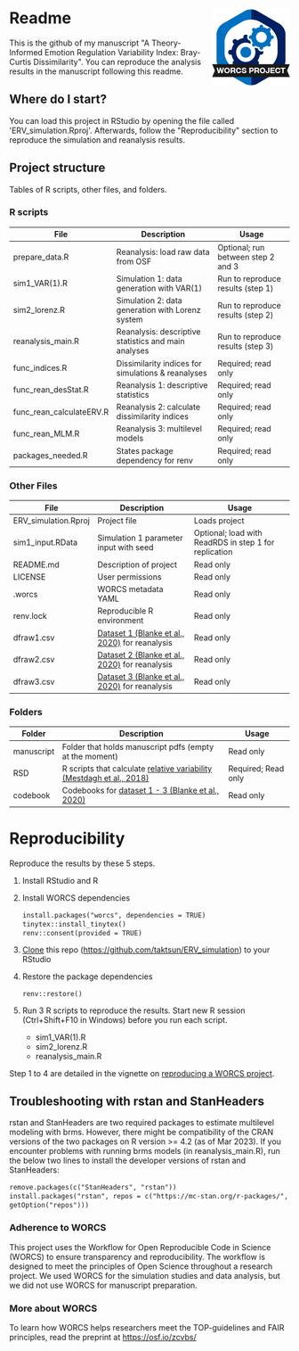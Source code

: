 


# Readme <a href='https://osf.io/zcvbs/'><img src='worcs_icon.png' align="right" height="139" /></a>

This is the github of my manuscript "A Theory-Informed Emotion Regulation Variability Index: Bray-Curtis Dissimilarity". You can reproduce the analysis results in the manuscript following this readme. 

## Where do I start?

You can load this project in RStudio by opening the file called 'ERV_simulation.Rproj'.
Afterwards, follow the "Reproducibility" section to reproduce the simulation and reanalysis results.

## Project structure

Tables of R scripts, other files, and folders.

### R scripts

File                      | Description                | Usage         
------------------------- | -------------------------- | --------------
prepare_data.R            | Reanalysis: load raw data from OSF | Optional; run between step 2 and 3
sim1_VAR(1).R                 | Simulation 1: data generation with VAR(1) | Run to reproduce results (step 1)
sim2_lorenz.R                 | Simulation 2: data generation with Lorenz system | Run to reproduce results (step 2)
reanalysis_main.R                 | Reanalysis: descriptive statistics and main analyses | Run to reproduce results (step 3)
func_indices.R                 | Dissimilarity indices for simulations & reanalyses | Required; read only
func_rean_desStat.R                 | Reanalysis 1: descriptive statistics | Required; read only
func_rean_calculateERV.R                 | Reanalysis 2: calculate dissimilarity indices | Required; read only
func_rean_MLM.R                 | Reanalysis 3: multilevel models | Required; read only
packages_needed.R                 | States package dependency for renv | Required; read only



### Other Files

File                      | Description                | Usage         
------------------------- | -------------------------- | --------------
ERV_simulation.Rproj      | Project file               | Loads project 
sim1_input.RData      | Simulation 1 parameter input with seed               | Optional; load with ReadRDS in step 1 for replication
README.md                 | Description of project     | Read only
LICENSE                   | User permissions           | Read only     
.worcs                    | WORCS metadata YAML        | Read only     
renv.lock                 | Reproducible R environment | Read only     
dfraw1.csv                | [Dataset 1 (Blanke et al., 2020)](https://osf.io/mxjfh/) for reanalysis| Read only     
dfraw2.csv                | [Dataset 2 (Blanke et al., 2020)](https://osf.io/mxjfh/) for reanalysis| Read only     
dfraw3.csv                | [Dataset 3 (Blanke et al., 2020)](https://osf.io/mxjfh/) for reanalysis| Read only     


### Folders
Folder| Description                | Usage         
------------------------- | -------------------------- | --------------
manuscript | Folder that holds manuscript pdfs (empty at the moment)      | Read only
RSD                 | R scripts that calculate [relative variability (Mestdagh et al., 2018)](https://ppw.kuleuven.be/okp/software/relative_variability/) | Required; Read only     
codebook| Codebooks for [dataset 1 - 3 (Blanke et al., 2020)](https://osf.io/mxjfh/)      | Read only



<!--  You can consider adding the following to this file:                    -->
<!--  * A citation reference for your project                                -->
<!--  * Contact information for questions/comments                           -->
<!--  * How people can offer to contribute to the project                    -->
<!--  * A contributor code of conduct, https://www.contributor-covenant.org/ -->

# Reproducibility
Reproduce the results by these 5 steps.

 1. Install RStudio and R
 2. Install WORCS dependencies
		
		install.packages("worcs", dependencies = TRUE)
		tinytex::install_tinytex()
		renv::consent(provided = TRUE)
		
 3. [Clone](https://resources.github.com/github-and-rstudio/#:~:text=Clone%20the%20repository%20with%20RStudio&text=On%20GitHub%2C%20navigate%20to%20the,RStudio%20on%20your%20local%20environment.) this repo (https://github.com/taktsun/ERV_simulation) to your RStudio
 4. Restore the package dependencies
	

	    renv::restore()

 5. Run 3 R scripts to reproduce the results. Start new R session (Ctrl+Shift+F10 in Windows) before you run each script.
 
	- sim1_VAR(1).R
	- sim2_lorenz.R
	- reanalysis_main.R

Step 1 to 4 are detailed in the vignette on [reproducing a WORCS project](https://cjvanlissa.github.io/worcs/articles/reproduce.html).

## Troubleshooting with rstan and StanHeaders

rstan and StanHeaders are two required packages to estimate multilevel modeling with brms.
However, there might be compatibility of the CRAN versions of the two packages on R version >= 4.2 (as of Mar 2023).
If you encounter problems with running brms models (in reanalysis_main.R), run the below two lines to install the developer versions of rstan and StanHeaders:

	remove.packages(c("StanHeaders", "rstan"))
	install.packages("rstan", repos = c("https://mc-stan.org/r-packages/", getOption("repos")))

<!-- If your project deviates from the steps outlined in the vignette on     -->
<!-- reproducing a WORCS project, please provide your own advice for         -->
<!-- readers here.                                                           -->

### Adherence to WORCS

This project uses the Workflow for Open Reproducible Code in Science (WORCS) to
ensure transparency and reproducibility. The workflow is designed to meet the
principles of Open Science throughout a research project. We used WORCS for the simulation studies and data analysis, but we did not use WORCS for manuscript preparation.

### More about WORCS

To learn how WORCS helps researchers meet the TOP-guidelines and FAIR principles,
read the preprint at https://osf.io/zcvbs/

